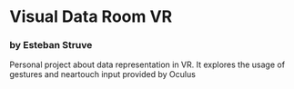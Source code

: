 # Visual Data Room VR
### by Esteban Struve


Personal project about data representation in VR.
It explores the usage of gestures and neartouch input provided by Oculus

